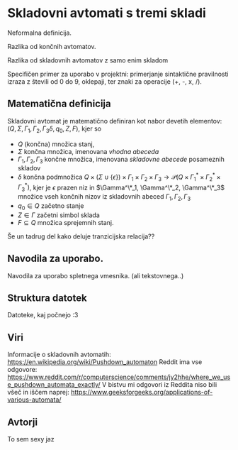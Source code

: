 # Skladovni avtomati s tremi skladi

Neformalna definicija.

Razlika od končnih avtomatov.

Razlika od skladovnih avtomatov z samo enim skladom

Specifičen primer za uporabo v projektni: primerjanje sintaktične pravilnosti izraza z števili od 0 do 9, oklepaji, ter znaki za operacije (+, -, x, /).

## Matematična definicija

Skladovni avtomat je matematično definiran kot nabor devetih elementov: $(Q, \Sigma, \Gamma_1, \Gamma_2, \Gamma_3 \delta, q_0, Z, F)$, kjer so

- $Q$ (končna) množica stanj,
- $\Sigma$ končna množica, imenovana *vhodna abeceda*
- $\Gamma_1, \Gamma_2, \Gamma_3$ končne množica, imenovana *skladovne abecede* posameznih skladov
- $\delta$ končna podmnožica $Q \times (\Sigma \cup \{\epsilon\}) \times \Gamma_1 \times \Gamma_2 \times \Gamma_3 \to \mathcal{P}(Q \times \Gamma_1^* \times \Gamma_2^* \times \Gamma_3^*)$, kjer je $\epsilon$ prazen niz in $\Gamma^\*_1, \Gamma^\*_2, \Gamma^\*_3$ množice vseh končnih nizov iz skladovnih abeced $\Gamma_1, \Gamma_2, \Gamma_3$
- $q_0 \in Q$ začetno stanje
- $Z \in \Gamma$ začetni simbol sklada
- $F \subseteq Q$ množica sprejemnih stanj.

Še un tadrug del kako deluje tranzicijska relacija??

## Navodila za uporabo.

Navodila za uporabo spletnega vmesnika. (ali tekstovnega..)

## Struktura datotek

Datoteke, kaj počnejo :3

## Viri

Informacije o skladovnih avtomatih: https://en.wikipedia.org/wiki/Pushdown_automaton
Reddit ima vse odgovore: https://www.reddit.com/r/computerscience/comments/jy2hhe/where_we_use_pushdown_automata_exactly/
V bistvu mi odgovori iz Reddita niso bili všeč in iščem naprej: https://www.geeksforgeeks.org/applications-of-various-automata/

## Avtorji

To sem sexy jaz
